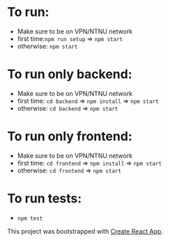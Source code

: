 # To run:
* Make sure to be on VPN/NTNU network
* first time:`npm run setup` => `npm start`
* otherwise: `npm start`

# To run only backend:
* Make sure to be on VPN/NTNU network
* first time: `cd backend` => `npm install` => `npm start`
* otherwise: `cd backend` => `npm start`

# To run only frontend:
* Make sure to be on VPN/NTNU network
* first time: `cd frontend` => `npm install` => `npm start`
* otherwise: `cd frontend` => `npm start`

# To run tests:
* `npm test`

This project was bootstrapped with [Create React App](https://github.com/facebook/create-react-app).